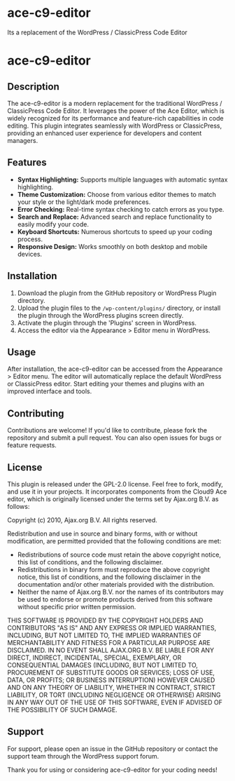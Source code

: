 # ace-c9-editor
Its a replacement of the WordPress / ClassicPress Code Editor
# ace-c9-editor

## Description
The ace-c9-editor is a modern replacement for the traditional WordPress / ClassicPress Code Editor. It leverages the power of the Ace Editor, which is widely recognized for its performance and feature-rich capabilities in code editing. This plugin integrates seamlessly with WordPress or ClassicPress, providing an enhanced user experience for developers and content managers.

## Features
- **Syntax Highlighting:** Supports multiple languages with automatic syntax highlighting.
- **Theme Customization:** Choose from various editor themes to match your style or the light/dark mode preferences.
- **Error Checking:** Real-time syntax checking to catch errors as you type.
- **Search and Replace:** Advanced search and replace functionality to easily modify your code.
- **Keyboard Shortcuts:** Numerous shortcuts to speed up your coding process.
- **Responsive Design:** Works smoothly on both desktop and mobile devices.

## Installation
1. Download the plugin from the GitHub repository or WordPress Plugin directory.
2. Upload the plugin files to the `/wp-content/plugins/` directory, or install the plugin through the WordPress plugins screen directly.
3. Activate the plugin through the 'Plugins' screen in WordPress.
4. Access the editor via the Appearance > Editor menu in WordPress.

## Usage
After installation, the ace-c9-editor can be accessed from the Appearance > Editor menu. The editor will automatically replace the default WordPress or ClassicPress editor. Start editing your themes and plugins with an improved interface and tools.

## Contributing
Contributions are welcome! If you'd like to contribute, please fork the repository and submit a pull request. You can also open issues for bugs or feature requests.

## License
This plugin is released under the GPL-2.0 license. Feel free to fork, modify, and use it in your projects. It incorporates components from the Cloud9 Ace editor, which is originally licensed under the terms set by Ajax.org B.V. as follows:

Copyright (c) 2010, Ajax.org B.V.
All rights reserved.

Redistribution and use in source and binary forms, with or without modification, are permitted provided that the following conditions are met:
- Redistributions of source code must retain the above copyright notice, this list of conditions, and the following disclaimer.
- Redistributions in binary form must reproduce the above copyright notice, this list of conditions, and the following disclaimer in the documentation and/or other materials provided with the distribution.
- Neither the name of Ajax.org B.V. nor the names of its contributors may be used to endorse or promote products derived from this software without specific prior written permission.

THIS SOFTWARE IS PROVIDED BY THE COPYRIGHT HOLDERS AND CONTRIBUTORS "AS IS" AND ANY EXPRESS OR IMPLIED WARRANTIES, INCLUDING, BUT NOT LIMITED TO, THE IMPLIED WARRANTIES OF MERCHANTABILITY AND FITNESS FOR A PARTICULAR PURPOSE ARE DISCLAIMED. IN NO EVENT SHALL AJAX.ORG B.V. BE LIABLE FOR ANY DIRECT, INDIRECT, INCIDENTAL, SPECIAL, EXEMPLARY, OR CONSEQUENTIAL DAMAGES (INCLUDING, BUT NOT LIMITED TO, PROCUREMENT OF SUBSTITUTE GOODS OR SERVICES; LOSS OF USE, DATA, OR PROFITS; OR BUSINESS INTERRUPTION) HOWEVER CAUSED AND ON ANY THEORY OF LIABILITY, WHETHER IN CONTRACT, STRICT LIABILITY, OR TORT (INCLUDING NEGLIGENCE OR OTHERWISE) ARISING IN ANY WAY OUT OF THE USE OF THIS SOFTWARE, EVEN IF ADVISED OF THE POSSIBILITY OF SUCH DAMAGE.

## Support
For support, please open an issue in the GitHub repository or contact the support team through the WordPress support forum.

Thank you for using or considering ace-c9-editor for your coding needs!
